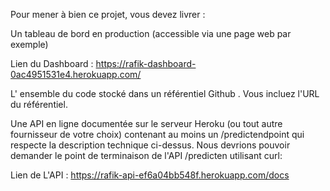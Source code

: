 Pour mener à bien ce projet, vous devez livrer :

Un tableau de bord en production (accessible via une page web par exemple)

Lien du Dashboard : https://rafik-dashboard-0ac4951531e4.herokuapp.com/

L' ensemble du code stocké dans un référentiel Github . Vous incluez l'URL du référentiel.

Une API en ligne documentée sur le serveur Heroku (ou tout autre fournisseur de votre choix) contenant au moins un /predictendpoint qui respecte la description technique ci-dessus. Nous devrions pouvoir demander le point de terminaison de l'API /predicten utilisant curl:

Lien de L'API : https://rafik-api-ef6a04bb548f.herokuapp.com/docs